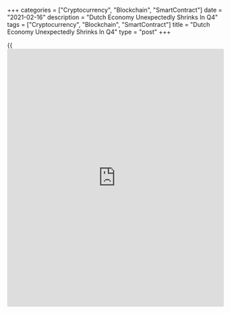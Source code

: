 +++
categories = ["Cryptocurrency", "Blockchain", "SmartContract"]
date = "2021-02-16"
description = "Dutch Economy Unexpectedly Shrinks In Q4"
tags = ["Cryptocurrency", "Blockchain", "SmartContract"]
title = "Dutch Economy Unexpectedly Shrinks In Q4"
type = "post"
+++

{{<iframe id="large-banner" src="https://www.bounty.group/#slide=23.0" width="100%" height="600" scrolling="no" style="border: 0px solid rgb(216, 221, 230); border-radius: 3px;">}}

The Netherlands' [economy][1] shrank modestly in the fourth quarter of
2020, led by a decline in household consumption, defying expectations
for an expansion.

Gross domestic product decreased 0.1 percent from the previous quarter,
when the economy expanded a revised 7.8 percent, preliminary figures
from the Central Bureau of Statistics showed on Tuesday. Economists had
forecast 0.2 percent growth.  
  
In the second quarter, GDP fell a record 8.5 percent due to the severe
impact of the [coronavirus][2] pandemic and subsequent lockdown
restricitons.  
  
Household spending decreased 1.4 percent in the fourth quarter and
government consumption dropped 0.1 percent. Exports increased 1.0
percent and imports grew 1.1 percent. Investments rose 1.8 percent.  
  
Declines in the trade, transport and hotel and catering industry were
the leading contributors to the contraction of GDP. Business services,
industry and the information and communication sector made a positive
contribution to GDP.  
  
On a year-on-year basis, GDP fell for the fourth consecutive quarter,
down 2.9 percent after a 2.5 percent fall in the previous three months.
Economists had forecast a 2.4 percent fall.  
  
In the year 2020, the economy shrank a record 3.8 percent, the first
decline since 2013 and the worst fall since the 3.7 percent contraction
in 2009 amid the global financial crisis. In 2019, the economy grew 1.7
percent.  
  
Consumer spending decreased a record 6.6 percent as catering, recreation
and culture, transport and clothing sectors were shut for several months
due to the coronavirus pandemic.

For comments and feedback [contact](https://www.playgroundfx.com/contact/): editorial@rtt[news](https://www.letsplayfx.com/blog/forex-news-website/).com

[Economic News][1]

 **What parts of the world are seeing the best (and worst) economic
performances lately? Click[here][3] to check out our [Econ Scorecard][3]
and find out! See up-to-the-moment [ranking](https://www.playgroundfx.com/blog/crypto-exchange-ranking/)s for the best and worst
performers in [GDP][4], [unemployment rate][5], [inflation][6] and much
more.**

   1. www.rtt[news](https://www.letsplayfx.com/blog/forex-news-website/).com/Content/EconomicNews.aspx
   2. www.rtt[news](https://www.letsplayfx.com/blog/forex-news-website/).com/list/coronavirus.aspx
   3. www.rtt[news](https://www.letsplayfx.com/blog/forex-news-website/).com/economic-scorecard/world-rank/retail-sales/highest-performance.aspx
   4. www.rtt[news](https://www.letsplayfx.com/blog/forex-news-website/).com/economic-scorecard/world-rank/GDP/highest-performance.aspx
   5. www.rtt[news](https://www.letsplayfx.com/blog/forex-news-website/).com/economic-scorecard/world-rank/unemployment-rate/lowest-performance.aspx
   6. www.rtt[news](https://www.letsplayfx.com/blog/forex-news-website/).com/economic-scorecard/world-rank/CPI/highest-performance.aspx